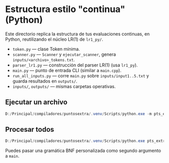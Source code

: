 # Estructura estilo "continua" (Python)

Este directorio replica la estructura de tus evaluaciones continuas, en Python, reutilizando el núcleo LR(1) de `lr1_py/`.

- `token.py` — clase Token mínima.
- `scanner.py` — `Scanner` y `ejecutar_scanner`, genera `inputs/<archivo>_tokens.txt`.
- `parser_lr1.py` — construcción del parser LR(1) (usa `lr1_py`).
- `main.py` — punto de entrada CLI (similar a `main.cpp`).
- `run_all_inputs.py` — corre `main.py` sobre `inputs/input1..5.txt` y guarda resultados en `outputs/`.
- `inputs/`, `outputs/` — mismas carpetas operativas.

## Ejecutar un archivo

```powershell
D:/Principal/compiladores/puntosextra/.venv/Scripts/python.exe -m pts_extra.main pts_extra/inputs/input1.txt
```

## Procesar todos

```powershell
D:/Principal/compiladores/puntosextra/.venv/Scripts/python.exe pts_extra/run_all_inputs.py
```

Puedes pasar una gramática BNF personalizada como segundo argumento a `main`.
